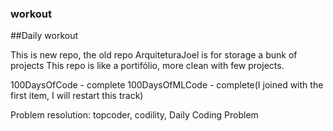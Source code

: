 ### workout
##Daily workout

This is new repo, the old repo ArquiteturaJoel is for storage a bunk of projects
This repo is like a portifólio, more clean with few projects.

100DaysOfCode - complete
100DaysOfMLCode - complete(I joined with the first item, I will restart this track)

Problem resolution: topcoder, codility, Daily Coding Problem








